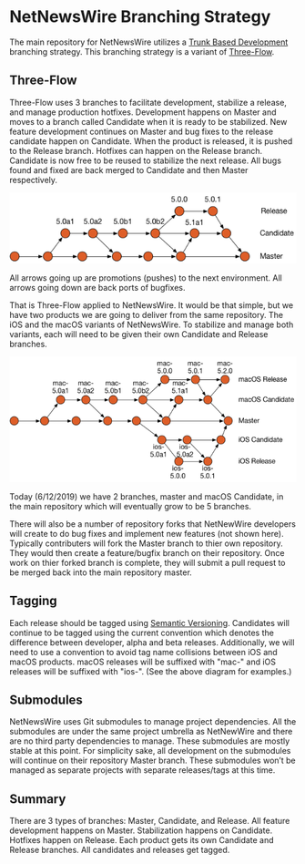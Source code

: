 
# NetNewsWire Branching Strategy

The main repository for NetNewsWire utilizes a [Trunk Based Development](https://trunkbaseddevelopment.com) branching strategy.  This branching strategy is a variant of [Three-Flow](https://www.nomachetejuggling.com/2017/04/09/a-different-branching-strategy/).

## Three-Flow

Three-Flow uses 3 branches to facilitate development, stabilize a release, and manage production hotfixes.  Development happens on Master and moves to a branch called Candidate when it is ready to be stabilized.  New feature development continues on Master and bug fixes to the release candidate happen on Candidate.  When the product is released, it is pushed to the Release branch. Hotfixes can happen on the Release branch.  Candidate is now free to be reused to stabilize the next release.  All bugs found and fixed are back merged to Candidate and then Master respectively.

![Branching](Images/Branching.png)

All arrows going up are promotions (pushes) to the next environment.  All arrows going down are back ports of bugfixes.

That is Three-Flow applied to NetNewsWire.  It would be that simple, but we have two products we are going to deliver from the same repository.  The iOS and the macOS variants of NetNewsWire.  To stabilize and manage both variants, each will need to be given their own Candidate and Release branches.

![Branching Full](Images/Branching-Full.png)

Today (6/12/2019) we have 2 branches, master and macOS Candidate, in the main repository which will eventually grow to be 5 branches.

There will also be a number of repository forks that NetNewWire developers will create to do bug fixes and implement new features (not shown here).  Typically contributers will fork the Master branch to thier own repository.  They would then create a feature/bugfix branch on their repository.  Once work on thier forked branch is complete, they will submit a pull request to be merged back into the main repository master.

## Tagging

Each release should be tagged using [Semantic Versioning](https://semver.org/).  Candidates will continue to be tagged using the current convention which denotes the difference between developer, alpha and beta releases.  Additionally, we will need to use a convention to avoid tag name collisions between iOS and macOS products.  macOS releases will be suffixed with "mac-" and iOS releases will be suffixed with "ios-".  (See the above diagram for examples.)  

## Submodules

NetNewsWire uses Git submodules to manage project dependencies.  All the submodules are under the same project umbrella as NetNewWire and there are no third party dependencies to manage.  These submodules are mostly stable at this point.  For simplicity sake, all development on the submodules will continue on their repository Master branch.  These submodules won’t be managed as separate projects with separate releases/tags at this time.

## Summary

There are 3 types of branches: Master, Candidate, and Release.  All feature development happens on Master.  Stabilization happens on Candidate.  Hotfixes happen on Release.  Each product gets its own Candidate and Release branches.  All candidates and releases get tagged.
